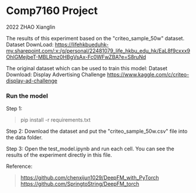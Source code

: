 # Comp7160 Project
2022 ZHAO Xianglin

The results of this experiment based on the "criteo_sample_50w" dataset.
Dataset DownLoad:
https://lifehkbueduhk-my.sharepoint.com/:x:/g/personal/22481079_life_hkbu_edu_hk/EaL8f9cxxx9OhIGMejbeT-MBLRmz0HBgVsAx-Fc0WFwZBA?e=S8ruNd

The original dataset which can be used to train this model:
Dataset Download:
Display Advertising Challenge
https://www.kaggle.com/c/criteo-display-ad-challenge

### Run the model
Step 1:
> pip install -r requirements.txt

Step 2:
Download the dataset and put the "criteo_sample_50w.csv" file into the data folder.

Step 3:
Open the test_model.ipynb and run each cell. You can see the results of the experiment directly in this file.

Reference:
> https://github.com/chenxijun1029/DeepFM_with_PyTorch
> https://github.com/SpringtoString/DeepFM_torch

